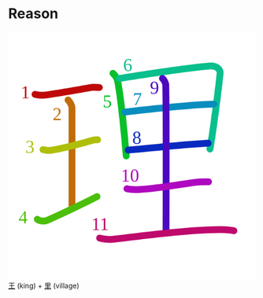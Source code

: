 # Reason
![7406](Kanji/kanji-colorize/7406.svg)
[王](Kanji/kanji-dict/王.md) (king) + [里](Kanji/kanji-dict/里.md) (village)
